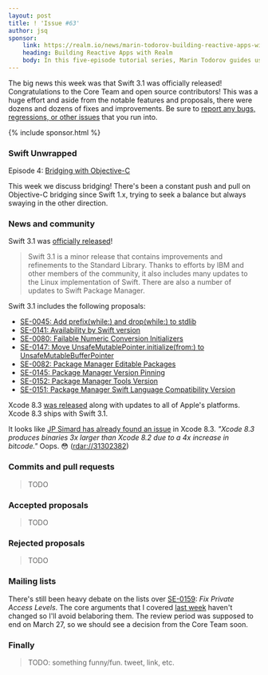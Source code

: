 ```yaml
---
layout: post
title: ! 'Issue #63'
author: jsq
sponsor:
    link: https://realm.io/news/marin-todorov-building-reactive-apps-with-realm-episode-1-swift-ios/
    heading: Building Reactive Apps with Realm
    body: In this five-episode tutorial series, Marin Todorov guides us on a sample app project in Swift to see how Realm facilitates building reactive Swift apps from the ground up.
---
```


The big news this week was that Swift 3.1 was officially released! Congratulations to the Core Team and open source contributors! This was a huge effort and aside from the notable features and proposals, there were dozens and dozens of fixes and improvements. Be sure to [report any bugs, regressions, or other issues](https://bugs.swift.org) that you run into.

<!--excerpt-->

{% include sponsor.html %}

### Swift Unwrapped

Episode 4: [Bridging with Objective-C](https://spec.fm/podcasts/swift-unwrapped/61852)

This week we discuss bridging! There's been a constant push and pull on Objective-C bridging since Swift 1.x, trying to seek a balance but always swaying in the other direction.

### News and community

Swift 3.1 was [officially released](https://swift.org/blog/swift-3-1-released/)!

> Swift 3.1 is a minor release that contains improvements and refinements to the Standard Library. Thanks to efforts by IBM and other members of the community, it also includes many updates to the Linux implementation of Swift. There are also a number of updates to Swift Package Manager.

Swift 3.1 includes the following proposals:

- [SE-0045: Add prefix(while:) and drop(while:) to stdlib](https://github.com/apple/swift-evolution/blob/master/proposals/0045-scan-takewhile-dropwhile.md)
- [SE-0141: Availability by Swift version](https://github.com/apple/swift-evolution/blob/master/proposals/0141-available-by-swift-version.md)
- [SE-0080: Failable Numeric Conversion Initializers](https://github.com/apple/swift-evolution/blob/master/proposals/0080-failable-numeric-initializers.md)
- [SE-0147: Move UnsafeMutablePointer.initialize(from:) to UnsafeMutableBufferPointer](https://github.com/apple/swift-evolution/blob/master/proposals/0147-move-unsafe-initialize-from.md)
- [SE-0082: Package Manager Editable Packages](https://github.com/apple/swift-evolution/blob/master/proposals/0082-swiftpm-package-edit.md)
- [SE-0145: Package Manager Version Pinning](https://github.com/apple/swift-evolution/blob/master/proposals/0145-package-manager-version-pinning.md)
- [SE-0152: Package Manager Tools Version](https://github.com/apple/swift-evolution/blob/master/proposals/0152-package-manager-tools-version.md)
- [SE-0151: Package Manager Swift Language Compatibility Version](https://github.com/apple/swift-evolution/blob/master/proposals/0151-package-manager-swift-language-compatibility-version.md)

Xcode 8.3 [was released](https://developer.apple.com/news/?id=03272017b) along with updates to all of Apple's platforms. Xcode 8.3 ships with Swift 3.1.

It looks like [JP Simard has already found an issue](https://twitter.com/simjp/status/846790346306576384) in Xcode 8.3. *"Xcode 8.3 produces binaries 3x larger than Xcode 8.2 due to a 4x increase in bitcode."* Oops. 😳 ([rdar://31302382](http://www.openradar.me/31302382))

### Commits and pull requests

> TODO

### Accepted proposals

> TODO

### Rejected proposals

> TODO

### Mailing lists

There's still been heavy debate on the lists over [SE-0159](https://github.com/apple/swift-evolution/blob/master/proposals/0159-fix-private-access-levels.md): *Fix Private Access Levels*. The core arguments that I covered [last week](/issue-62/) haven't changed so I'll avoid belaboring them. The review period was supposed to end on March 27, so we should see a decision from the Core Team soon.

### Finally

> TODO: something funny/fun. tweet, link, etc.
